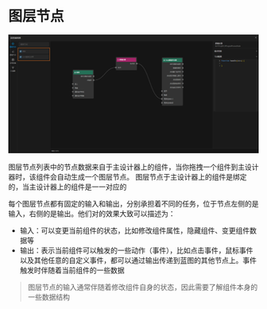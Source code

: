 # 图层节点

![图层节点.png](图层节点.png)

图层节点列表中的节点数据来自于主设计器上的组件，当你拖拽一个组件到主设计器时，该组件会自动生成一个图层节点。
图层节点于主设计器上的组件是绑定的，当主设计器上的组件是一一对应的

每个图层节点都有固定的输入和输出，分别承担着不同的任务，位于节点左侧的是输入，右侧的是输出。他们对的效果大致可以描述为：

- 输入：可以变更当前组件的状态，比如修改组件属性，隐藏组件、变更组件数据等
- 输出：表示当前组件可以触发的一些动作（事件），比如点击事件，鼠标事件以及其他任意的自定义事件，都可以通过输出传递到蓝图的其他节点上。事件触发时伴随着当前组件的一些数据

> 图层节点的输入通常伴随着修改组件自身的状态，因此需要了解组件本身的一些数据结构
